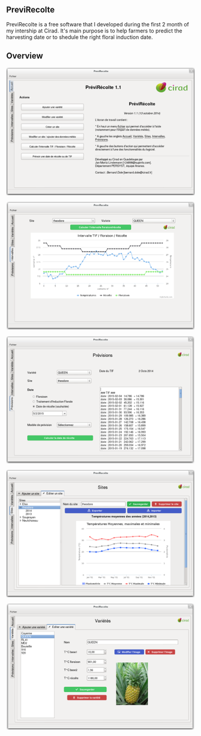 PreviRecolte
---

PreviRecolte is a free software that I developed during the first 2 month of my intership at Cirad.
It's main purpose is to help farmers to predict the harvesting date or to shedule the right floral induction date.

Overview
---

![alt tag](https://github.com/rgex/previRecolte/blob/master/screenshots/screen-previrecolte-accueil.png)

![alt tag](https://github.com/rgex/previRecolte/blob/master/screenshots/screen-previrecolte-intervalles.png)

![alt tag](https://github.com/rgex/previRecolte/blob/master/screenshots/screen-previrecolte-previsions.png)

![alt tag](https://github.com/rgex/previRecolte/blob/master/screenshots/screen-previrecolte-sites.png)

![alt tag](https://github.com/rgex/previRecolte/blob/master/screenshots/screen-previrecolte-varietes.png)

